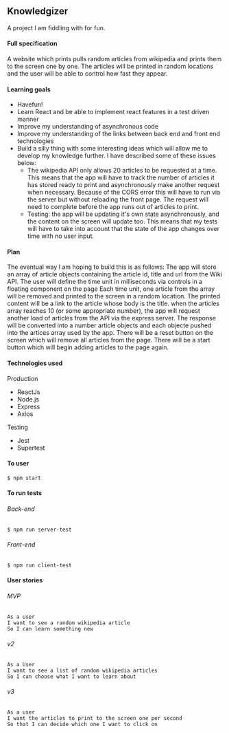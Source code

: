 ## Knowledgizer

A project I am fiddling with for fun.

#### Full specification
A website which prints pulls random articles from wikipedia and prints them to the screen one by one. The articles will be printed in random locations and the user will be able to control how fast they appear.

#### Learning goals
* Havefun!
* Learn React and be able to implement react features in a test driven manner
* Improve my understanding of asynchronous code
* Improve my understanding of the links between back end and front end technologies
* Build a silly thing with some interesting ideas which will allow me to develop my knowledge further. I have described some of these issues below:
  * The wikipedia API only allows 20 articles to be requested at a time. This means that the app will have to track the number of articles it has stored ready to print and asynchronously make another request when necessary. Because of the CORS error this will have to run via the server but without reloading the front page. The request will need to complete before the app runs out of articles to print.
  * Testing: the app will be updating it's own state asynchronously, and the content on the screen will update too. This means that my tests will have to take into account that the state of the app changes over time with no user input.

#### Plan
The eventual way I am hoping to build this is as follows:
The app will store an array of article objects containing the article id, title and url from the Wiki API.
The user will define the time unit in milliseconds via controls in a floating component on the page
Each time unit, one article from the array will be removed and printed to the screen in a random location. The printed content will be a link to the article whose body is the title.
when the articles array reaches 10 (or some appropriate number), the app will request another load of articles from the API via the express server.
The response will be converted into a number article objects and each objecte pushed into the artices array used by the app.
There will be a reset button on the screen which will remove all articles from the page.
There will be a start button which will begin adding articles to the page again.

#### Technologies used
Production
* ReactJs
* Node.js
* Express
* Axios

Testing
* Jest
* Supertest

#### To user
```
$ npm start
```

#### To run tests
###### Back-end
```
$ npm run server-test
```
###### Front-end
```
$ npm run client-test
```


#### User stories

###### MVP
```
As a user
I want to see a random wikipedia article
So I can learn something new
```

###### v2
```
As a User
I want to see a list of random wikipedia articles
So I can choose what I want to learn about
```

###### v3
```
As a user
I want the articles to print to the screen one per second
So that I can decide which one I want to click on
```
